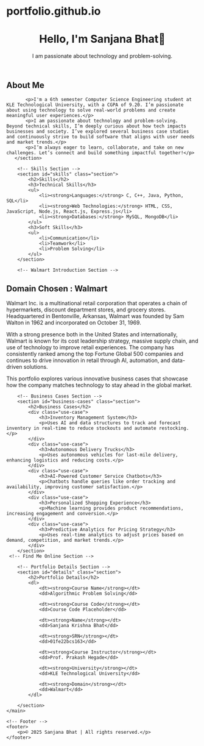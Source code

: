 # portfolio.github.io
<!DOCTYPE html>
<html lang="en">

<head>
    <meta charset="UTF-8">
    <meta name="viewport" content="width=device-width, initial-scale=1.0">
<!--     <meta name="description" content="Sanjana Bhat's portfolio showcasing skills, projects, and contact details"> -->
    <meta name="author" content="Sanjana Bhat"> 
    <title>Sanjana Bhat | Portfolio</title>
    <link rel="stylesheet" href="style.css">
    <link href="https://fonts.googleapis.com/css2?family=Montserrat:wght@300;400;500;600;700&display=swap" rel="stylesheet">
</head>

<body>
 <header>
        <h1>Hello, I'm Sanjana Bhat👋</h1>
        <p>I am passionate about technology and problem-solving.</p>
    </header>
    <main>
       <!-- About Me Section -->
       <section id="AboutMe" class="section">
            <h2>About Me</h2>
            
           <p>I'm a 6th semester Computer Science Engineering student at KLE Technological University, with a CGPA of 9.20. I’m passionate about using technology to solve real-world problems and create meaningful user experiences.</p>
           <p>I am passionate about technology and problem-solving.  Beyond technical skills, I’m deeply curious about how tech impacts businesses and society. I’ve explored several business case studies and continuously strive to build software that aligns with user needs and market trends.</p> 
           <p>I’m always eager to learn, collaborate, and take on new challenges. Let’s connect and build something impactful together!</p>
       </section>

        <!-- Skills Section -->
        <section id="skills" class="section">
            <h2>Skills</h2>
            <h3>Technical Skills</h3>
            <ul>
                <li><strong>Languages:</strong> C, C++, Java, Python, SQL</li>
                <li><strong>Web Technologies:</strong> HTML, CSS, JavaScript, Node.js, React.js, Express.js</li>
                <li><strong>Databases:</strong> MySQL, MongoDB</li>
            </ul>
            <h3>Soft Skills</h3>
            <ul>
                <li>Communication</li>
                <li>Teamwork</li>
                <li>Problem Solving</li>
            </ul>
        </section>
           
        <!-- Walmart Introduction Section -->
<section id="walmart-intro" class="section">
    <h2>Domain Chosen : Walmart</h2>
    <p>Walmart Inc. is a multinational retail corporation that operates a chain of hypermarkets, discount department stores, and grocery stores. Headquartered in Bentonville, Arkansas, Walmart was founded by Sam Walton in 1962 and incorporated on October 31, 1969.</p>
    <p>With a strong presence both in the United States and internationally, Walmart is known for its cost leadership strategy, massive supply chain, and use of technology to improve retail experiences. The company has consistently ranked among the top Fortune Global 500 companies and continues to drive innovation in retail through AI, automation, and data-driven solutions.</p>
    <p>This portfolio explores various innovative business cases that showcase how the company matches technology to stay ahead in the global market.</p>
</section>
        
        <!-- Business Cases Section -->
        <section id="business-cases" class="section">
            <h2>Business Cases</h2>
            <div class="use-case">
                <h3>Inventory Management System</h3>
                <p>Uses AI and data structures to track and forecast inventory in real-time to reduce stockouts and automate restocking.</p>
            </div>
            <div class="use-case">
                <h3>Autonomous Delivery Trucks</h3>
                <p>Uses autonomous vehicles for last-mile delivery, enhancing logistics and reducing costs.</p>
            </div>
            <div class="use-case">
                <h3>AI-Powered Customer Service Chatbots</h3>
                <p>Chatbots handle queries like order tracking and availability, improving customer satisfaction.</p>
            </div>
            <div class="use-case">
                <h3>Personalized Shopping Experience</h3>
                <p>Machine learning provides product recommendations, increasing engagement and conversion.</p>
            </div>
            <div class="use-case">
                <h3>Predictive Analytics for Pricing Strategy</h3>
                <p>Uses real-time analytics to adjust prices based on demand, competition, and market trends.</p>
            </div>
        </section>
     <!-- Find Me Online Section -->
<!--         <section id="contact" class="section">
            <h2>🌐 Find Me Online</h2>
            <ul>
                <li><a href="https://github.com/your-github-username" target="_blank">GitHub</a></li>
                <li><a href="https://linkedin.com/in/your-linkedin-profile" target="_blank">LinkedIn</a></li>
            </ul>
        </section> -->
      
        <!-- Portfolio Details Section -->
        <section id="details" class="section">
            <h2>Portfolio Details</h2>
            <dl>
                <dt><strong>Course Name</strong></dt>
                <dd>Algorithmic Problem Solving</dd>

                <dt><strong>Course Code</strong></dt>
                <dd>Course Code Placeholder</dd>

                <dt><strong>Name</strong></dt>
                <dd>Sanjana Krishna Bhat</dd>

                <dt><strong>SRN</strong></dt>
                <dd>01fe22bcs163</dd>

                <dt><strong>Course Instructor</strong></dt>
                <dd>Prof. Prakash Hegade</dd>

                <dt><strong>University</strong></dt>
                <dd>KLE Technological University</dd>

                <dt><strong>Domain</strong></dt>
                <dd>Walmart</dd>
            </dl>
<!--             <blockquote>“The only way to do great work is to love what you do.” – Steve Jobs</blockquote> -->
        </section>
    </main>

    <!-- Footer -->
    <footer>
        <p>© 2025 Sanjana Bhat | All rights reserved.</p>
    </footer>

</body>

</html>
